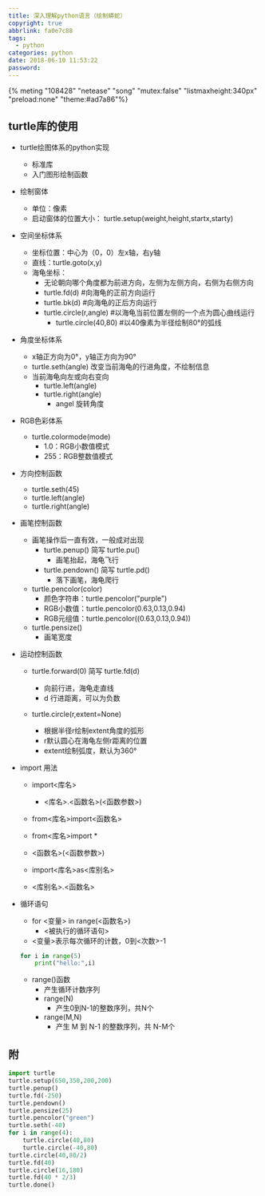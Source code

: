 ```yaml
---
title: 深入理解python语言（绘制蟒蛇）
copyright: true
abbrlink: fa0e7c88
tags:
  - python
categories: python
date: 2018-06-10 11:53:22
password:
---
```


{% meting "108428" "netease" "song"  "mutex:false" "listmaxheight:340px" "preload:none" "theme:#ad7a86"%}

## turtle库的使用
+ turtle绘图体系的python实现
	+ 标准库
	+ 入门图形绘制函数

+ 绘制窗体
	+ 单位：像素
	+ 启动窗体的位置大小： turtle.setup(weight,height,startx,starty)

+ 空间坐标体系
	+ 坐标位置：中心为（0，0）左x轴，右y轴
	+ 直线：turtle.goto(x,y)
	+ 海龟坐标：
		+ 无论朝向哪个角度都为前进方向，左侧为左侧方向，右侧为右侧方向
		+ turtle.fd(d)  #向海龟的正前方向运行
		+ turtle.bk(d) #向海龟的正后方向运行
		+ turtle.circle(r,angle) #以海龟当前位置左侧的一个点为圆心曲线运行
			+ turtle.circle(40,80) #以40像素为半径绘制80°的弧线

+ 角度坐标体系
	+ x轴正方向为0°，y轴正方向为90°
	+ turtle.seth(angle) 改变当前海龟的行进角度，不绘制信息
	+ 当前海龟向左或向右变向
		+ turtle.left(angle)
		+ turtle.right(angle)
			+ angel 旋转角度

+ RGB色彩体系
	+ turtle.colormode(mode)
		+ 1.0：RGB小数值模式
		+ 255：RGB整数值模式
		
+ 方向控制函数
	+ turtle.seth(45)
	+ turtle.left(angle)
	+ turtle.right(angle)

+ 画笔控制函数
	+ 画笔操作后一直有效，一般成对出现
		+ turtle.penup()  简写  turtle.pu()
			+ 画笔抬起，海龟飞行
		+ turtle.pendown()  简写   turtle.pd()
			+ 落下画笔，海龟爬行
	+ turtle.pencolor(color)
		+ 颜色字符串：turtle.pencolor("purple")
		+ RGB小数值：turtle.pencolor(0.63,0.13,0.94)
		+ RGB元组值：turtle.pencolor((0.63,0.13,0.94))
	+ turtle.pensize()
		+ 画笔宽度

+ 运动控制函数
	+ turtle.forward(0)  简写  turtle.fd(d)
		+ 向前行进，海龟走直线
		+ d 行进距离，可以为负数
		
	+ turtle.circle(r,extent=None) 
		+ 根据半径r绘制extent角度的弧形
		+ r默认圆心在海龟左侧r距离的位置
		+ extent绘制弧度，默认为360°
        
+ import 用法
	+ import<库名>
		+ <库名>.<函数名>(<函数参数>)

	+ from<库名>import<函数名>
	+ from<库名>import *
	+ <函数名>(<函数参数>)
	+ import<库名>as<库别名>	
	+ <库别名>.<函数名>

+ 循环语句
	+ for <变量> in range(<函数名>) 
		+ <被执行的循环语句>
	- <变量>表示每次循环的计数，0到<次数>-1
	```python
	for i in range(5)
		print("hello:",i)
	```
	+ range()函数
		+ 产生循环计数序列
		- range(N)
			- 产生0到N-1的整数序列，共N个
		- range(M,N)
			- 产生 M 到 N-1 的整数序列，共 N-M个

## 附
```python
import turtle
turtle.setup(650,350,200,200)
turtle.penup()
turtle.fd(-250)
turtle.pendown()
turtle.pensize(25)
turtle.pencolor("green")
turtle.seth(-40)
for i in range(4):
    turtle.circle(40,80)
    turtle.circle(-40,80)
turtle.circle(40,80/2)
turtle.fd(40)
turtle.circle(16,180)
turtle.fd(40 * 2/3)
turtle.done()


```
			
